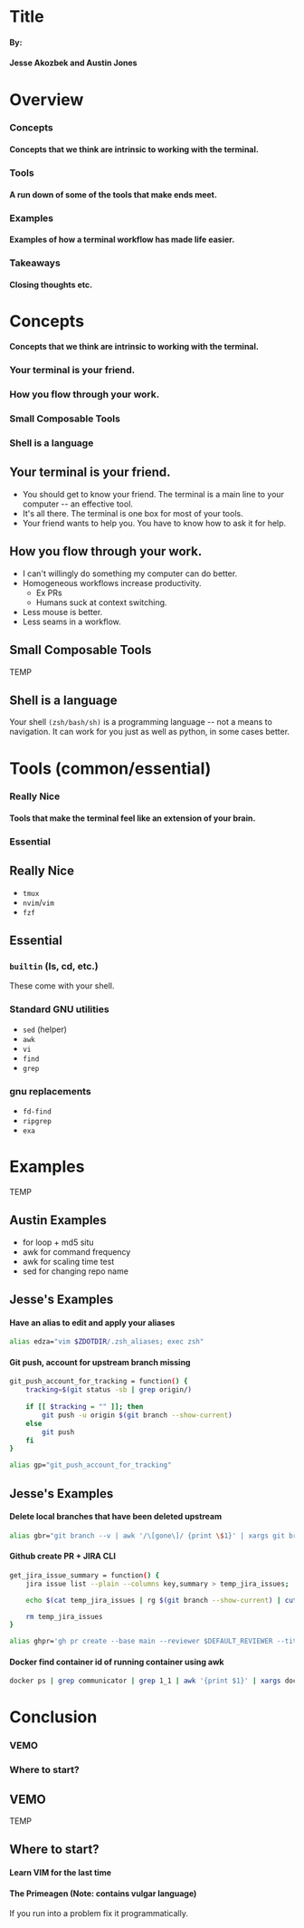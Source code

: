# Title

#### By:
#### Jesse Akozbek and Austin Jones

<!-- # Title -->

# Overview

### Concepts
#### Concepts that we think are intrinsic to working with the terminal.

### Tools

#### A run down of some of the tools that make ends meet.

### Examples
#### Examples of how a terminal workflow has made life easier.

### Takeaways
#### Closing thoughts etc.

<!-- # Overview -->

# Concepts
#### Concepts that we think are intrinsic to working with the terminal.

<!-- AJ -->
### Your terminal is your friend.

<!-- JA -->
### How you flow through your work.

<!-- AJ -->
### Small Composable Tools

<!-- JA -->
### Shell is a language

<!-- # Concepts -->

<!-- AJ -->
## Your terminal is your friend.

- You should get to know your friend.
  The terminal is a main line to your computer -- an effective tool.
- It's all there.
  The terminal is one box for most of your tools.
- Your friend wants to help you. You have to know how to ask it for help.

<!-- ## Your terminal is your friend. -->

<!-- JA -->
## How you flow through your work.

- I can't willingly do something my computer can do better.
- Homogeneous workflows increase productivity.
  - Ex PRs
  - Humans suck at context switching.
- Less mouse is better.
- Less seams in a workflow.

<!-- ## How you flow through your work. -->

<!-- AJ -->
## Small Composable Tools
TEMP
<!-- ## Small Composable Tools -->

<!-- JA -->
## Shell is a language

Your shell `(zsh/bash/sh)` is a programming language -- not a means to
navigation. It can work for you just as well as python, in some cases
better.

<!-- ## Shell is a language -->

# Tools (common/essential)

### Really Nice
#### Tools that make the terminal feel like an extension of your brain.

### Essential

<!-- # Tools (common/essential) -->

<!-- JA -->
## Really Nice

- `tmux`
- `nvim`/`vim`
- `fzf`

<!-- ## Really Nice -->

<!-- Handoff to Austin -->
<!-- AJ -->
## Essential

### `builtin` (ls, cd, etc.)

These come with your shell.

### Standard GNU utilities

- `sed` (helper)
- `awk`
- `vi`
- `find`
- `grep`

### gnu replacements

- `fd-find`
- `ripgrep`
- `exa`

<!-- ## Essential -->

# Examples
TEMP
<!-- # Examples -->

<!-- AJ -->
## Austin Examples
- for loop + md5 situ
- awk for command frequency
- awk for scaling time test
- sed for changing repo name

<!-- Handoff -->
<!-- JA -->
## Jesse's Examples
#### Have an alias to edit and apply your aliases

```sh
alias edza="vim $ZDOTDIR/.zsh_aliases; exec zsh"
```

#### Git push, account for upstream branch missing

```sh
git_push_account_for_tracking = function() {
    tracking=$(git status -sb | grep origin/)
    
    if [[ $tracking = "" ]]; then
        git push -u origin $(git branch --show-current)
    else
        git push
    fi
}

alias gp="git_push_account_for_tracking"
```

## Jesse's Examples

#### Delete local branches that have been deleted upstream
```sh
alias gbr="git branch --v | awk '/\[gone\]/ {print \$1}' | xargs git branch -D"
```

#### Github create PR + JIRA CLI
```sh
get_jira_issue_summary = function() {
    jira issue list --plain --columns key,summary > temp_jira_issues;

    echo $(cat temp_jira_issues | rg $(git branch --show-current) | cut -f2)

    rm temp_jira_issues
}

alias ghpr='gh pr create --base main --reviewer $DEFAULT_REVIEWER --title "$(git branch --show-current): $(get_jira_issue_summary)" --body '
```

#### Docker find container id of running container using awk
```sh
docker ps | grep communicator | grep 1_1 | awk '{print $1}' | xargs docker logs
```

<!-- ### Jesse Example Ideas -->


# Conclusion

### VEMO

### Where to start?

<!-- # Conclusion -->

## VEMO
TEMP
<!-- ## VEMO -->

## Where to start?

#### Learn VIM for the last time
#### The Primeagen (Note: contains vulgar language)

If you run into a problem fix it programmatically.
<!-- ## Where to start? -->

